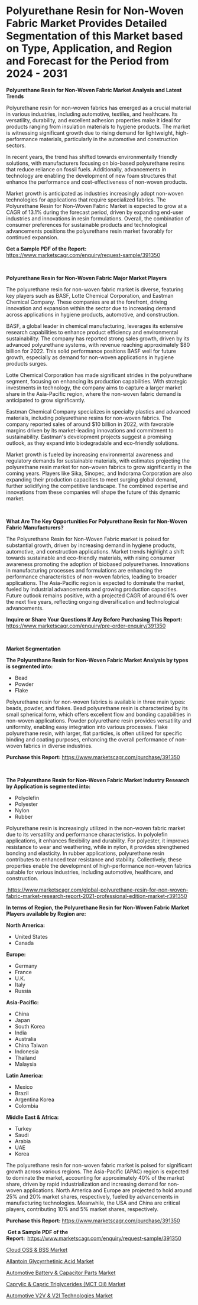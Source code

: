 <p><h1>Polyurethane Resin for Non-Woven Fabric Market Provides Detailed Segmentation of this Market based on Type, Application, and Region and Forecast for the Period from 2024 - 2031</h1></p><p><strong>Polyurethane Resin for Non-Woven Fabric Market Analysis and Latest Trends</strong></p>
<p><p>Polyurethane resin for non-woven fabrics has emerged as a crucial material in various industries, including automotive, textiles, and healthcare. Its versatility, durability, and excellent adhesion properties make it ideal for products ranging from insulation materials to hygiene products. The market is witnessing significant growth due to rising demand for lightweight, high-performance materials, particularly in the automotive and construction sectors.</p><p>In recent years, the trend has shifted towards environmentally friendly solutions, with manufacturers focusing on bio-based polyurethane resins that reduce reliance on fossil fuels. Additionally, advancements in technology are enabling the development of new foam structures that enhance the performance and cost-effectiveness of non-woven products. </p><p>Market growth is anticipated as industries increasingly adopt non-woven technologies for applications that require specialized fabrics. The Polyurethane Resin for Non-Woven Fabric Market is expected to grow at a CAGR of 13.1% during the forecast period, driven by expanding end-user industries and innovations in resin formulations. Overall, the combination of consumer preferences for sustainable products and technological advancements positions the polyurethane resin market favorably for continued expansion.</p></p>
<p><strong>Get a Sample PDF of the Report:&nbsp;</strong> <a href="https://www.marketscagr.com/enquiry/request-sample/391350?utm_campaign=1684&utm_medium=2&utm_source=Github&utm_content=ia&utm_term=26102024&utm_id=polyurethane-resin-for-non-woven-fabric">https://www.marketscagr.com/enquiry/request-sample/391350</a></p>
<p>&nbsp;</p>
<p><strong>Polyurethane Resin for Non-Woven Fabric Major Market Players</strong></p>
<p><p>The polyurethane resin for non-woven fabric market is diverse, featuring key players such as BASF, Lotte Chemical Corporation, and Eastman Chemical Company. These companies are at the forefront, driving innovation and expansion within the sector due to increasing demand across applications in hygiene products, automotive, and construction.</p><p>BASF, a global leader in chemical manufacturing, leverages its extensive research capabilities to enhance product efficiency and environmental sustainability. The company has reported strong sales growth, driven by its advanced polyurethane systems, with revenue reaching approximately $80 billion for 2022. This solid performance positions BASF well for future growth, especially as demand for non-woven applications in hygiene products surges.</p><p>Lotte Chemical Corporation has made significant strides in the polyurethane segment, focusing on enhancing its production capabilities. With strategic investments in technology, the company aims to capture a larger market share in the Asia-Pacific region, where the non-woven fabric demand is anticipated to grow significantly.</p><p>Eastman Chemical Company specializes in specialty plastics and advanced materials, including polyurethane resins for non-woven fabrics. The company reported sales of around $10 billion in 2022, with favorable margins driven by its market-leading innovations and commitment to sustainability. Eastman's development projects suggest a promising outlook, as they expand into biodegradable and eco-friendly solutions.</p><p>Market growth is fueled by increasing environmental awareness and regulatory demands for sustainable materials, with estimates projecting the polyurethane resin market for non-woven fabrics to grow significantly in the coming years. Players like Sika, Sinopec, and Indorama Corporation are also expanding their production capacities to meet surging global demand, further solidifying the competitive landscape. The combined expertise and innovations from these companies will shape the future of this dynamic market.</p></p>
<p>&nbsp;</p>
<p><strong>What Are The Key Opportunities For Polyurethane Resin for Non-Woven Fabric Manufacturers?</strong></p>
<p><p>The Polyurethane Resin for Non-Woven Fabric market is poised for substantial growth, driven by increasing demand in hygiene products, automotive, and construction applications. Market trends highlight a shift towards sustainable and eco-friendly materials, with rising consumer awareness promoting the adoption of biobased polyurethanes. Innovations in manufacturing processes and formulations are enhancing the performance characteristics of non-woven fabrics, leading to broader applications. The Asia-Pacific region is expected to dominate the market, fueled by industrial advancements and growing production capacities. Future outlook remains positive, with a projected CAGR of around 6% over the next five years, reflecting ongoing diversification and technological advancements.</p></p>
<p><strong>Inquire or Share Your Questions If Any Before Purchasing This Report:</strong> <a href="https://www.marketscagr.com/enquiry/pre-order-enquiry/391350?utm_campaign=1684&utm_medium=2&utm_source=Github&utm_content=ia&utm_term=26102024&utm_id=polyurethane-resin-for-non-woven-fabric">https://www.marketscagr.com/enquiry/pre-order-enquiry/391350</a></p>
<p>&nbsp;</p>
<p><strong>Market Segmentation</strong></p>
<p><strong>The Polyurethane Resin for Non-Woven Fabric Market Analysis by types is segmented into:</strong></p>
<p><ul><li>Bead</li><li>Powder</li><li>Flake</li></ul></p>
<p><p>Polyurethane resin for non-woven fabrics is available in three main types: beads, powder, and flakes. Bead polyurethane resin is characterized by its small spherical form, which offers excellent flow and bonding capabilities in non-woven applications. Powder polyurethane resin provides versatility and uniformity, enabling easy integration into various processes. Flake polyurethane resin, with larger, flat particles, is often utilized for specific binding and coating purposes, enhancing the overall performance of non-woven fabrics in diverse industries.</p></p>
<p><strong>Purchase this Report:&nbsp;</strong><a href="https://www.marketscagr.com/purchase/391350?utm_campaign=1684&utm_medium=2&utm_source=Github&utm_content=ia&utm_term=26102024&utm_id=polyurethane-resin-for-non-woven-fabric">https://www.marketscagr.com/purchase/391350</a></p>
<p>&nbsp;</p>
<p><strong>The Polyurethane Resin for Non-Woven Fabric Market Industry Research by Application is segmented into:</strong></p>
<p><ul><li>Polyolefin</li><li>Polyester</li><li>Nylon</li><li>Rubber</li></ul></p>
<p><p>Polyurethane resin is increasingly utilized in the non-woven fabric market due to its versatility and performance characteristics. In polyolefin applications, it enhances flexibility and durability. For polyester, it improves resistance to wear and weathering, while in nylon, it provides strengthened bonding and elasticity. In rubber applications, polyurethane resin contributes to enhanced tear resistance and stability. Collectively, these properties enable the development of high-performance non-woven fabrics suitable for various industries, including automotive, healthcare, and construction.</p></p>
<p><a href="https://www.marketscagr.com/global-polyurethane-resin-for-non-woven-fabric-market-research-report-2021-professional-edition-market-r391350?utm_campaign=1684&utm_medium=2&utm_source=Github&utm_content=ia&utm_term=26102024&utm_id=polyurethane-resin-for-non-woven-fabric">&nbsp;https://www.marketscagr.com/global-polyurethane-resin-for-non-woven-fabric-market-research-report-2021-professional-edition-market-r391350</a></p>
<p><strong>In terms of Region, the Polyurethane Resin for Non-Woven Fabric Market Players available by Region are:</strong></p>
<p>
    <p> <strong> North America: </strong>
        <ul>
            <li>United States</li>
            <li>Canada</li>
        </ul>
        </p> 
    <p> <strong> Europe: </strong>
        <ul>
            <li>Germany</li>
            <li>France</li>
            <li>U.K.</li>
            <li>Italy</li>
            <li>Russia</li>
        </ul>
        </p> 
    <p> <strong> Asia-Pacific: </strong>
        <ul>
            <li>China</li>
            <li>Japan</li>
            <li>South Korea</li>
            <li>India</li>
            <li>Australia</li>
            <li>China Taiwan</li>
            <li>Indonesia</li>
            <li>Thailand</li>
            <li>Malaysia</li>
        </ul>
        </p> 
    <p> <strong> Latin America: </strong>
        <ul>
            <li>Mexico</li>
            <li>Brazil</li>
            <li>Argentina Korea</li>
            <li>Colombia</li>
        </ul>
        </p> 
    <p> <strong> Middle East & Africa: </strong>
        <ul>
            <li>Turkey</li>
            <li>Saudi</li>
            <li>Arabia</li>
            <li>UAE</li>
            <li>Korea</li>
        </ul>
    </p>
    </p>
<p><p>The polyurethane resin for non-woven fabric market is poised for significant growth across various regions. The Asia-Pacific (APAC) region is expected to dominate the market, accounting for approximately 40% of the market share, driven by rapid industrialization and increasing demand for non-woven applications. North America and Europe are projected to hold around 25% and 20% market shares, respectively, fueled by advancements in manufacturing technologies. Meanwhile, the USA and China are critical players, contributing 10% and 5% market shares, respectively.</p></p>
<p><strong>Purchase this Report: </strong><a href="https://www.marketscagr.com/purchase/391350?utm_campaign=1684&utm_medium=2&utm_source=Github&utm_content=ia&utm_term=26102024&utm_id=polyurethane-resin-for-non-woven-fabric">https://www.marketscagr.com/purchase/391350</a></p>
<p>&nbsp;<strong>Get a Sample PDF of the Report:&nbsp;&nbsp;</strong><a href="https://www.marketscagr.com/enquiry/request-sample/391350?utm_campaign=1684&utm_medium=2&utm_source=Github&utm_content=ia&utm_term=26102024&utm_id=polyurethane-resin-for-non-woven-fabric">https://www.marketscagr.com/enquiry/request-sample/391350</a></p>
<p><strong></strong></p>
<p><p><a href="https://www.linkedin.com/pulse/cloud-oss-bss-market-size-segmentation-trends-growth-ztoue?utm_campaign=1684&utm_medium=2&utm_source=Github&utm_content=ia&utm_term=26102024&utm_id=polyurethane-resin-for-non-woven-fabric">Cloud OSS & BSS Market</a></p><p><a href="https://github.com/gailasejs/Market-Research-Report-List-1/blob/main/allantoin-glycyrrhetinic-acid-market.md?utm_campaign=1684&utm_medium=2&utm_source=Github&utm_content=ia&utm_term=26102024&utm_id=polyurethane-resin-for-non-woven-fabric">Allantoin Glycyrrhetinic Acid Market</a></p><p><a href="https://www.linkedin.com/pulse/automotive-battery-capacitor-parts-market-consolidation-dotse?utm_campaign=1684&utm_medium=2&utm_source=Github&utm_content=ia&utm_term=26102024&utm_id=polyurethane-resin-for-non-woven-fabric">Automotive Battery & Capacitor Parts Market</a></p><p><a href="https://www.linkedin.com/pulse/caprylic-capric-triglycerides-mct-oil-market-industry-ckjxf?utm_campaign=1684&utm_medium=2&utm_source=Github&utm_content=ia&utm_term=26102024&utm_id=polyurethane-resin-for-non-woven-fabric">Caprylic & Capric Triglycerides (MCT Oil) Market</a></p><p><a href="https://www.linkedin.com/pulse/automotive-v2v-v2i-technologies-mosaic-piecing-together-global-in6mc?utm_campaign=1684&utm_medium=2&utm_source=Github&utm_content=ia&utm_term=26102024&utm_id=polyurethane-resin-for-non-woven-fabric">Automotive V2V & V2I Technologies Market</a></p></p>